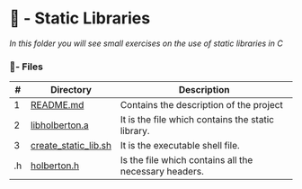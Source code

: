 # :file_folder: - Static Libraries

_In this folder you will see small exercises on the use of static libraries in C_

### :memo:- Files

#|Directory|Description
---|---|---
1|[README.md](./README.md)| Contains the description of the project
2|[libholberton.a](./libholberton.a)| It is the file which contains the static library.
3|[create_static_lib.sh](./create_static_lib.sh)|It is the executable shell file.
.h|[holberton.h](./holberton.h)| Is the file which contains all the necessary headers.